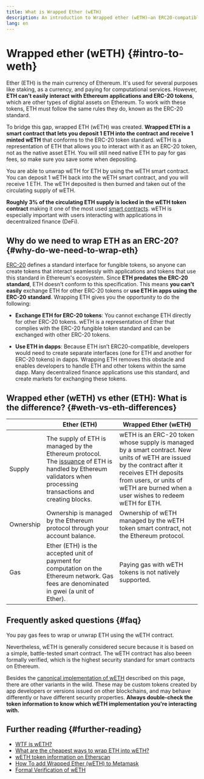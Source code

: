 ```yaml
---
title: What is Wrapped Ether (wETH)
description: An introduction to Wrapped ether (wETH)—an ERC20-compatible wrapper for ether (ETH). 
lang: en
---
```


# Wrapped ether (wETH) {#intro-to-weth}

Ether (ETH) is the main currency of Ethereum. It's used for several purposes like staking,  as a currency, and paying for computational services. However, **ETH can't easily interact with Ethereum applications and ERC-20 tokens**, which are other types of digital assets on Ethereum. To work with these tokens, ETH must follow the same rules they do, known as the ERC-20 standard.

To bridge this gap, wrapped ETH (wETH) was created. **Wrapped ETH is a smart contract that lets you deposit 1 ETH into the contract and receive 1 minted wETH** that conforms to the ERC-20 token standard. wETH is a representation of ETH that allows you to interact with it as an ERC-20 token, not as the native asset ETH. You will still need native ETH to pay for gas fees, so make sure you save some when depositing. 

You are able to unwrap wETH for ETH by using the wETH smart contract. You can deposit 1 wETH back into the wETH smart contract, and you will receive 1 ETH. The wETH deposited is then burned and taken out of the circulating supply of wETH.

**Roughly 3% of the circulating ETH supply is locked in the wETH token contract** making it one of the most used [smart contracts](/glossary/#smart-contract). wETH is especially important with users interacting with applications in decentralized finance (DeFi).

## Why do we need to wrap ETH as an ERC-20? {#why-do-we-need-to-wrap-eth} 

[ERC-20](/developers/docs/standards/tokens/erc-20/) defines a standard interface for fungible tokens, so anyone can create tokens that interact seamlessly with applications and tokens that use this standard in Ethereum's ecosystem. Since **ETH predates the ERC-20 standard**, ETH doesn't conform to this specification. This means **you can't easily** exchange ETH for other ERC-20 tokens or **use ETH in apps using the ERC-20 standard**. Wrapping ETH gives you the opportunity to do the following:

- **Exchange ETH for ERC-20 tokens**: You cannot exchange ETH directly for other ERC-20 tokens. wETH is a representation of Ether that complies with the ERC-20 fungible token standard and can be exchanged with other ERC-20 tokens. 

- **Use ETH in dapps**: Because ETH isn’t ERC20-compatible, developers would need to create separate interfaces (one for ETH and another for ERC-20 tokens) in dapps. Wrapping ETH removes this obstacle and enables developers to handle ETH and other tokens within the same dapp. Many decentralized finance applications use this standard, and create markets for exchanging these tokens.

## Wrapped ether (wETH) vs ether (ETH): What is the difference? {#weth-vs-eth-differences}


|            | **Ether (ETH)**                                                                                                                                                                                                                 | **Wrapped Ether (wETH)**                                                                                                                                                                                                                                                                                    |
|------------|-----------------------------------------------------------------------------------------------------------------------------------------------------------------------------------------------------------------------------|---------------------------------------------------------------------------------------------------------------------------------------------------------------------------------------------------------------------------------------------------------------------------------------------------------|
| Supply     | The supply of ETH is managed by the Ethereum protocol. The [issuance](/roadmap/merge/issuance) of ETH is handled by Ethereum validators when processing transactions and creating blocks.                           | wETH is an ERC-20 token whose supply is managed by a smart contract. New units of wETH are issued by the contract after it receives ETH deposits from users, or units of wETH are burned when a user wishes to redeem wETH for ETH.                                                                                                                                        |
| Ownership  | Ownership is managed by the Ethereum protocol through your account balance.  | Ownership of wETH managed by the wETH token smart contract, not the Ethereum protocol.                                                                                                                                         |
| Gas        | Ether (ETH) is the accepted unit of payment for computation on the Ethereum network. Gas fees are denominated in gwei (a unit of Ether).                                                                                    | Paying gas with wETH tokens is not natively supported.                                                                                                                                                                                              |

## Frequently asked questions {#faq}
 
<ExpandableCard title="Do you pay to wrap/unwrap ETH?" eventCategory="/wrapped-ether" eventName="clicked Do you pay to wrap/unwrap ETH?">

You pay gas fees to wrap or unwrap ETH using the wETH contract.

</ExpandableCard>

<ExpandableCard title="Is wETH safe?" eventCategory="/wrapped-ether" eventName="clicked Is wETH safe?">

Nevertheless, wETH is generally considered secure because it is based on a simple, battle-tested smart contract. The wETH contract has also beeen formally verified, which is the highest security standard for smart contracts on Ethereum.

</ExpandableCard>

<ExpandableCard title="Why am I seeing different wETH tokens?" eventCategory="/wrapped-ether" eventName="clicked Why am I seeing different wETH tokens?">

Besides the [canonical implementation of wETH](https://blog.0xproject.com/canonical-weth-a9aa7d0279dd) described on this page, there are other variants in the wild. These may be custom tokens created by app developers or versions issued on other blockchains, and may behave differently or have different security properties. **Always double-check the token information to know which wETH implementation you're interacting with.**

</ExpandableCard>

## Further reading {#further-reading}

- [WTF is wETH?](https://weth.io/)
- [What are the cheapest ways to wrap ETH into wETH?](https://medium.com/@therugpush/cheapest-way-to-wrap-eth-into-weth-446cf1ddccf7) 
- [wETH token information on Etherscan](https://etherscan.io/token/0xc02aaa39b223fe8d0a0e5c4f27ead9083c756cc2)
- [How To add Wrapped Ether (wETH) to Metamask](https://isitcrypto.com/add-weth-to-metamask/)
- [Formal Verification of wETH](https://zellic.io/blog/formal-verification-weth)
